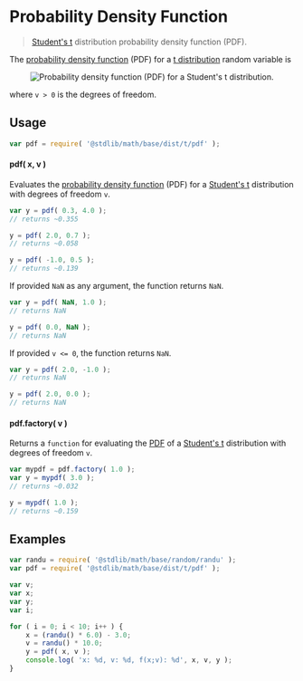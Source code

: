# Probability Density Function

> [Student's t][t-distribution] distribution probability density function (PDF).

<section class="intro">

The [probability density function][pdf] (PDF) for a [t distribution][t-distribution] random variable is

<!-- <equation class="equation" label="eq:t_pdf" align="center" raw="\frac{1} {\sqrt{\nu}\,B\left( \tfrac{1}{2}, \tfrac{\nu}{2} \right )} \left(1+\frac{x^2}{\nu} \right)^{-\frac{\nu+1}{2}}" alt="Probability density function (PDF) for a Student's t distribution."> -->

<div class="equation" align="center" data-raw-text="\frac{1} {\sqrt{\nu}\,B\left( \tfrac{1}{2}, \tfrac{\nu}{2} \right )} \left(1+\frac{x^2}{\nu} \right)^{-\frac{\nu+1}{2}}" data-equation="eq:t_pdf">
    <img src="https://cdn.rawgit.com/stdlib-js/stdlib/bb29798906e119fcb2af99e94b60407a270c9b32/lib/node_modules/@stdlib/math/base/dist/t/pdf/docs/img/equation_t_pdf.svg" alt="Probability density function (PDF) for a Student's t distribution.">
    <br>
</div>

<!-- </equation> -->

where `v > 0` is the degrees of freedom.

</section>

<!-- /.intro -->

<section class="usage">

## Usage

```javascript
var pdf = require( '@stdlib/math/base/dist/t/pdf' );
```

#### pdf( x, v )

Evaluates the [probability density function][pdf] (PDF) for a [Student's t][t-distribution] distribution with degrees of freedom `v`.

```javascript
var y = pdf( 0.3, 4.0 );
// returns ~0.355

y = pdf( 2.0, 0.7 );
// returns ~0.058

y = pdf( -1.0, 0.5 );
// returns ~0.139
```

If provided `NaN` as any argument, the function returns `NaN`.

```javascript
var y = pdf( NaN, 1.0 );
// returns NaN

y = pdf( 0.0, NaN );
// returns NaN
```

If provided `v <= 0`, the function returns `NaN`.

```javascript
var y = pdf( 2.0, -1.0 );
// returns NaN

y = pdf( 2.0, 0.0 );
// returns NaN
```

#### pdf.factory( v )

Returns a `function` for evaluating the [PDF][pdf] of a [Student's t][t-distribution] distribution with degrees of freedom `v`.

```javascript
var mypdf = pdf.factory( 1.0 );
var y = mypdf( 3.0 );
// returns ~0.032

y = mypdf( 1.0 );
// returns ~0.159
```

</section>

<!-- /.usage -->

<section class="examples">

## Examples

```javascript
var randu = require( '@stdlib/math/base/random/randu' );
var pdf = require( '@stdlib/math/base/dist/t/pdf' );

var v;
var x;
var y;
var i;

for ( i = 0; i < 10; i++ ) {
    x = (randu() * 6.0) - 3.0;
    v = randu() * 10.0;
    y = pdf( x, v );
    console.log( 'x: %d, v: %d, f(x;v): %d', x, v, y );
}
```

</section>

<!-- /.examples -->

<section class="links">

[pdf]: https://en.wikipedia.org/wiki/Probability_density_function

[t-distribution]: https://en.wikipedia.org/wiki/Student%27s_t-distribution

</section>

<!-- /.links -->
